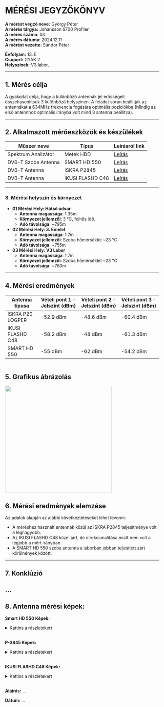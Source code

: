 
# MÉRÉSI JEGYZŐKÖNYV

**A mérést végző neve:** György Péter  
**A mérés tárgya:** Johansson 6700 Profiler  
**A mérés száma:** 03  
**A mérés dátuma:** 2024.12.11  
**A mérést vezette:** Sándor Péter

**Évfolyam:** 13. E  
**Csoport:** GYAK 2  
**Helyszínek:**   V3 labor, 

---

## 1. Mérés célja

A gyakorlat célja, hogy a különböző antennák jel erősségeit összehasonlítsuk 3 különböző helyszinen. A feladat során beállítják az antennákat a 634MHz frekvencia fogására optimális pozíciókba (Mindig az első antennhoz optimális irányba volt mind 3 antenna beállítva).

---

## 2. Alkalmazott mérőeszközök és készülékek

| Műszer neve                         | Típus               | Leírásról link |
| ----------------------------------- | ------------------- |----------------|
| Spektrum Analizátor                 | Metek HDD           |[Leírás](https://www.ek.plus/en/product/metek-hdd/)|
| DVB-T Szoba Antenna                 | SMART HD 550        |[Leírás](https://bolt.sat.hu/opticum-smart-hd-550-szobaantenna-3135?srsltid=AfmBOooMzHRyH8Um0AwVF0P62011ZGEcqUDjtw0gtqHFqLTdsQ7mDP4z)|
| DVB-T Antenna                       | ISKRA P2845         |[Leírás](https://www.iskra.eu/en/UHF-antennas/UHF-TV-Antenna-P-2845/)|
| DVB-T Antenna                       | IKUSI FLASHD C48    |[Leírás](https://bolt.sat.hu/ikusi-flashd-c48-digitalis-foldfelszini-tv-antenna-3173?srsltid=AfmBOoqicoM5aMRo9iAcvIR_4QmPxyr4AOYSCxklJKDQJqXJ67bfkvK-)|

---

### 3. **Mérési helyszín és környezet**
- **01 Mérési Hely: Hátsó udvar**
  - **Antenna magassága**: 1.35m
  - **Környezet jellemzői**: 3 °C, felhős idő.
  - **Adó távolsága**:  ~795m
- **02 Mérési Hely: 3. Emelet**
  - **Antenna magassága**: 1.7m
  - **Környezet jellemzői**: Szoba hőmérséklet ~23 °C
  - **Adó távolsága**: ~755m
- **03 Mérési Hely: V3 Labor**
  - **Antenna magassága**: 1.7m
  - **Környezet jellemzői**: Szoba hőmérséklet ~23 °C
  - **Adó távolsága**:  ~780m

---

## 4. Mérési eredmények

| Antenna típusa      | Vételi pont 1 - Jelszint (dBm) | Vételi pont 2 - Jelszint (dBm) | Vételi pont 3 - Jelszint (dBm) |
|---------------------|--------------------------------|-------------------------------|-------------------------------|
|  ISKRA P20 LOGPER  |   -52.9 dBm                       | -48.6 dBm                       | -60.4 dBm                 |
| IKUSI FLASHD C48 |     -58.2 dBm                       | -48 dBm                       | -61.3 dBm                   |
| SMART HD 550  |         -55 dBm                       | -62 dBm                       | -54.2 dBm                     |

---

## 5. Grafikus ábrázolás

<img src="https://github.com/user-attachments/assets/560d8aee-ded1-4491-b6d4-9bb2bd314fb6" width="350">


## 6. Mérési eredmények elemzése
Az adatok alapján az alábbi következtetéseket lehet levonni:

- A méréshez használt antennák közül az ISKRA P2845 teljesítménye volt a legnagyobb.
- Az IKUSI FLASHD C48 közel járt, de direkcionalitása miatt nem volt a legjobb a mért irányban.
- A SMART HD 550 szoba antenna a laborban jobban teljesített zárt körülnények között.

---

## 7. Konklúzió
...
---

## 8. Antenna mérési képek:
**Smart HD 550 Képek:**
<details>
<summary>Kattins a részletekért</summary>
  
**01 Mérési Hely**

![unnamed](https://github.com/user-attachments/assets/6b9de94f-0c2f-45ec-9d98-69e315990b85)


**02 Mérési Hely**

![unnamed](https://github.com/user-attachments/assets/7635fc0c-4b19-4d39-b37f-e6a7a4d2fda7)


**03 Mérési Hely**

![unnamed](https://github.com/user-attachments/assets/c7732552-ef1b-4327-ad94-725a79c7bcdb)

  
</details>

<br>

**P-2845 Képek:**
<details>

<summary>Kattins a részletekért</summary>
  
**01 Mérési Hely**

![unnamed](https://github.com/user-attachments/assets/1e210847-6536-4884-9ab2-06571638f034)


**02 Mérési Hely**

![unnamed](https://github.com/user-attachments/assets/88298d33-3ccf-4236-9989-6b39449c66ba)


**03 Mérési Hely**

![unnamed](https://github.com/user-attachments/assets/3c76d9e1-c611-4987-9d0c-94b985e10ae3)

  
</details>

<br>

**IKUSI FLASHD C48 Képek:**
<details>
<summary>Kattins a részletekért</summary>
  
**01 Mérési Hely**

![unnamed](https://github.com/user-attachments/assets/14b909c8-471e-4c42-8e1c-01121cd5bdaf)


**02 Mérési Hely**

![unnamed](https://github.com/user-attachments/assets/8432a8e8-bafb-4e07-a69a-19b1b00941a4)


**03 Mérési Hely**

![unnamed](https://github.com/user-attachments/assets/b8985365-b883-498b-bb37-f4d8885f837e)

  
</details>


<br>

**Aláírás:** ...

**Dátum:** ...
